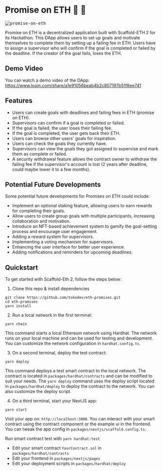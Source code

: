 # Promise on ETH :handshake:	:large_blue_diamond:	

<kbd>![promise-on-eth](https://user-images.githubusercontent.com/55535804/230684185-dfb2fcaa-fd13-4819-9311-7894bc27a27a.png)</kbd>


Promise on ETH is a decentralized application built with Scaffold-ETH 2 for its Hackathon.
This DApp allows users to set up goals and motivate themselves to complete them by setting up a failing fee in ETH. Users have to assign a supervisor who will confirm if the goal is completed or failed by the deadline. If the creator of the goal fails, loses the ETH.

## Demo Video

You can watch a demo video of the DApp:
https://www.loom.com/share/a1e91056beab4b2c807197b51f8ee741

## Features

- Users can create goals with deadlines and failing fees in ETH (promise on ETH).
- Supervisors can confirm if a goal is completed or failed.
- If the goal is failed, the user loses their failing fee.
- If the goal is completed, the user gets back their ETH.
- Users can browse other users' goals for inspiration.
- Users can check the goals they currently have.
- Supervisors can view the goals they got assigned to supervise and mark them as complete or failed.
- A security withdrawal feature allows the contract owner to withdraw the failing fee if the supervisor's account is lost (2 years after deadline, could maybe lower it to a few months).

## Potential Future Developments

Some potential future developments for Promises on ETH could include:

- Implement an optional staking feature, allowing users to earn rewards for completing their goals.
- Allow users to create group goals with multiple participants, increasing collaboration and motivation.
- Introduce an NFT-based achievement system to gamify the goal-setting process and encourage user engagement.
- Adding a reward system for supervisors.
- Implementing a voting mechanism for supervisors.
- Enhancing the user interface for better user experience.
- Adding notifications and reminders for upcoming deadlines.

## Quickstart

To get started with Scaffold-Eth 2, follow the steps below:

1. Clone this repo & install dependencies

```
git clone https://github.com/tokodev/eth-promises.git
cd eth-promises
yarn install
```

2. Run a local network in the first terminal:

```
yarn chain
```

This command starts a local Ethereum network using Hardhat. The network runs on your local machine and can be used for testing and development. You can customize the network configuration in `hardhat.config.ts`.

3. On a second terminal, deploy the test contract:

```
yarn deploy
```

This command deploys a test smart contract to the local network. The contract is located in `packages/hardhat/contracts` and can be modified to suit your needs. The `yarn deploy` command uses the deploy script located in `packages/hardhat/deploy` to deploy the contract to the network. You can also customize the deploy script.

4. On a third terminal, start your NextJS app:

```
yarn start
```

Visit your app on: `http://localhost:3000`. You can interact with your smart contract using the contract component or the example ui in the frontend. You can tweak the app config in `packages/nextjs/scaffold.config.ts`.

Run smart contract test with `yarn hardhat:test`

- Edit your smart contract `YourContract.sol` in `packages/hardhat/contracts`
- Edit your frontend in `packages/nextjs/pages`
- Edit your deployment scripts in `packages/hardhat/deploy`
